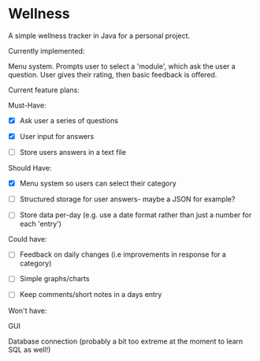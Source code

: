 # Wellness
A simple wellness tracker in Java for a personal project.

Currently implemented:

Menu system. Prompts user to select a 'module', which ask the user a question. User gives their rating, then basic feedback is offered.

Current feature plans:

Must-Have:

- [x] Ask user a series of questions
- [x] User input for answers
- [ ] Store users answers in a text file


Should Have:

- [x] Menu system so users can select their category
- [ ] Structured storage for user answers- maybe a JSON for example?
- [ ] Store data per-day (e.g. use a date format rather than just a number for each 'entry')


Could have:

- [ ] Feedback on daily changes (i.e improvements in response for a category)
- [ ] Simple graphs/charts
- [ ] Keep comments/short notes in a days entry


Won't have:

GUI

Database connection (probably a bit too extreme at the moment to learn SQL as well!)
